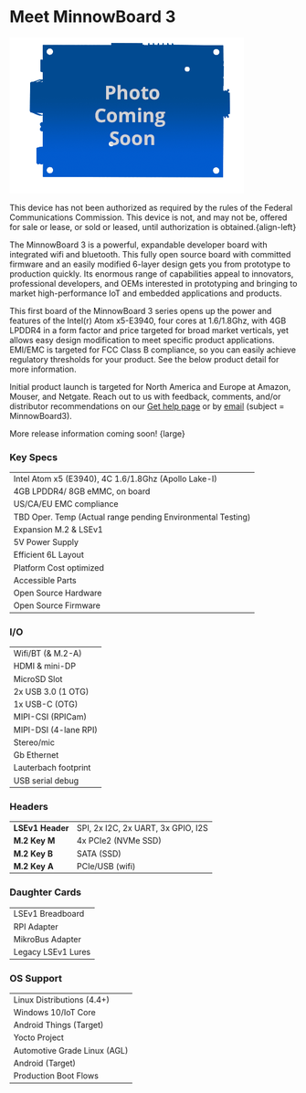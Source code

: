 # Meet MinnowBoard 3

![MinnowBoard 3 - Top](pages/minnowboard-3/board-coming-soon.png)


This device has not been authorized as required by the rules of the Federal
Communications Commission. This device is not, and may not be, offered for 
sale or lease, or sold or leased, until authorization is obtained.{align-left}  

The MinnowBoard 3 is a powerful, expandable developer board with integrated
wifi and bluetooth. This fully open source board with committed firmware 
and an easily modified 6-layer design gets you from prototype to production 
quickly. Its enormous range of capabilities appeal to innovators, professional 
developers, and OEMs interested in prototyping and bringing to market 
high-performance IoT and embedded applications and products.

This first board of the MinnowBoard 3 series opens up the power and features 
of the Intel(r) Atom x5-E3940, four cores at 1.6/1.8Ghz, with 4GB LPDDR4 in a 
form factor and price targeted for broad market verticals, yet allows easy design 
modification to meet specific product applications. EMI/EMC is targeted for FCC 
Class B compliance, so you can easily achieve regulatory thresholds for your 
product. See the below product detail for more information.

Initial product launch is targeted for North America and Europe at Amazon, 
Mouser, and Netgate. Reach out to us with feedback, comments, and/or distributor 
recommendations on our [Get help page](https://minnowboard.org/help) or 
by [email](mailto:support@minnowboard.org) (subject = MinnowBoard3).

More release information coming soon! {large}  

### Key Specs
|  |
|----|
| Intel Atom x5 (E3940), 4C 1.6/1.8Ghz (Apollo Lake-I) |
| 4GB LPDDR4/ 8GB eMMC, on board |
| US/CA/EU EMC compliance |
| TBD Oper. Temp (Actual range pending Environmental Testing) |
| Expansion M.2 & LSEv1 |
| 5V Power Supply |
| Efficient 6L Layout |
| Platform Cost optimized |
| Accessible Parts |
| Open Source Hardware|
| Open Source Firmware |

### I/O
|  |
|----|
| Wifi/BT (& M.2-A) |
| HDMI & mini-DP |
| MicroSD Slot |
| 2x USB 3.0 (1 OTG) |
| 1x USB-C (OTG) |
| MIPI-CSI (RPICam) |
| MIPI-DSI (4-lane RPI) |
| Stereo/mic |
| Gb Ethernet |
| Lauterbach footprint |
| USB serial debug |

### Headers
|  |   |
|----|----|
| **LSEv1 Header**  | SPI, 2x I2C, 2x UART, 3x GPIO, I2S |
| **M.2 Key M**  | 4x PCIe2 (NVMe SSD)  |
| **M.2 Key B**  | SATA (SSD) |
| **M.2 Key A**  | PCIe/USB (wifi) |

### Daughter Cards
|  |
|----|
| LSEv1 Breadboard |
| RPI Adapter |
| MikroBus Adapter |
| Legacy LSEv1 Lures |

### OS Support
|  |
|----|
| Linux Distributions (4.4+) |
| Windows 10/IoT Core |
| Android Things (Target) |
| Yocto Project |
| Automotive Grade Linux (AGL) |
| Android (Target) |
| Production Boot Flows|
